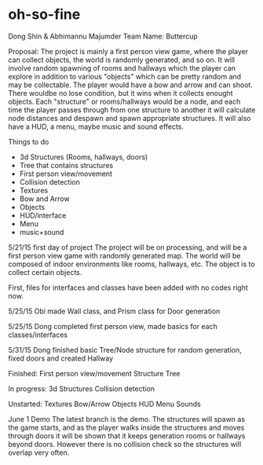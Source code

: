 # oh-so-fine
Dong Shin & Abhimannu Majumder
Team Name: Buttercup

Proposal:
The project is mainly a first person view game, where the player can collect objects, the world is randomly generated, and so on. It will involve random spawning of rooms and hallways which the player can explore in addition to various "objects" which can be pretty random and may be collectable. The player would have a bow and arrow and can shoot. There wouldbe no lose condition, but it wins when it collects enought objects. Each "structure" or rooms/hallways would be a node, and each time the player passes through from one structure to another it will calculate node distances and despawn and spawn appropriate structures. It will also have a HUD, a menu, maybe music and sound effects.

  Things to do
- 3d Structures (Rooms, hallways, doors)
- Tree that contains structures
- First person view/movement
- Collision detection
- Textures
- Bow and Arrow
- Objects
- HUD/interface
- Menu
- music+sound

5/21/15 first day of project
The project will be on processing, and will be a first person view game with randomly generated map. The world will be composed of indoor environments like rooms, hallways, etc. The object is to collect certain objects.

First, files for interfaces and classes have been added with no codes right now.

5/25/15
Obi made Wall class, and Prism class for Door generation

5/25/15
Dong completed first person view, made basics for each classes/interfaces

5/31/15
Dong finished basic Tree/Node structure for random generation, fixed doors and created Hallway

Finished:
  First person view/movement
  Structure Tree
  
In progress:
  3d Structures
  Collision detection
  
Unstarted:
  Textures
  Bow/Arrow
  Objects
  HUD
  Menu
  Sounds

June 1 Demo
  The latest branch is the demo. The structures will spawn as the game starts, and as the player walks inside the structures and moves through doors it will be shown that it keeps generation rooms or hallways beyond doors. However there is no collision check so the structures will overlap very often.
